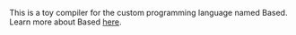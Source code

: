 This is a toy compiler for the custom programming language named Based.
Learn more about Based [here](https://gist.github.com/KoziLord/898c8642cdcadea596dabd236f853615).
